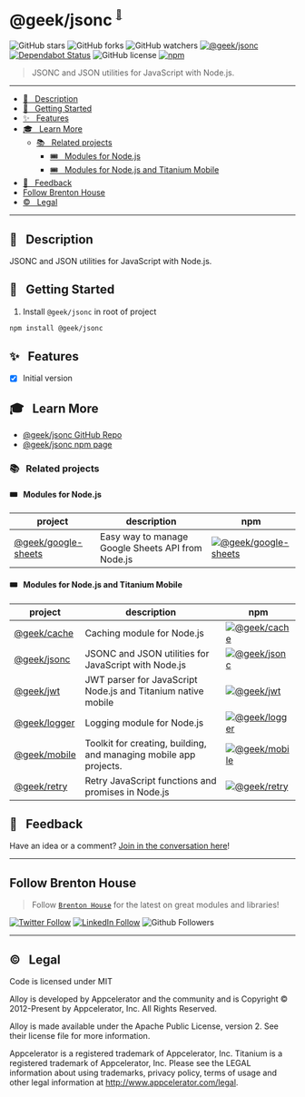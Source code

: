 # @geek/jsonc <sup><sup><sub><a name="brenton-house" href="#brenton-house">🚀</a></sub></sup></sup> 

![GitHub stars](https://img.shields.io/github/stars/brentonhouse/geek-jsonc?style=social)
![GitHub forks](https://img.shields.io/github/forks/brentonhouse/geek-jsonc?style=social)
![GitHub watchers](https://img.shields.io/github/watchers/brentonhouse/geek-jsonc?style=social)
[![@geek/jsonc](https://img.shields.io/npm/v/@geek/jsonc.png)](https://www.npmjs.com/package/@geek/jsonc)
[![Dependabot Status](https://api.dependabot.com/badges/status?host=github&repo=brentonhouse/geek-jsonc)](https://dependabot.com)
![GitHub license](https://img.shields.io/badge/license-MIT-blue.svg)
[![npm](https://img.shields.io/npm/dm/@geek/jsonc.svg)]()

> JSONC and JSON utilities for JavaScript with Node.js.

---

* [📓   &nbsp; Description](#----description)
* [🚀   &nbsp; Getting Started](#----getting-started)
* [✨  &nbsp; Features](#---features)
* [🎓  &nbsp;  Learn More](#----learn-more)
	* [📚  &nbsp;  Related projects](#----related-projects)
		* [🎟️  &nbsp; Modules for Node.js](#️---modules-for-nodejs)
		* [🎟️  &nbsp; Modules for Node.js and Titanium Mobile](#️---modules-for-nodejs-and-titanium-mobile)
* [📣  &nbsp; Feedback](#---feedback)
* [Follow Brenton House](#follow-brenton-house)
* [©️  &nbsp; Legal](#️---legal)

--------

## 📓   &nbsp; Description

JSONC and JSON utilities for JavaScript with Node.js. 

## 🚀   &nbsp; Getting Started

1. Install `@geek/jsonc` in root of project

```bash
npm install @geek/jsonc
```

## ✨  &nbsp; Features


* [x] Initial version


## 🎓  &nbsp;  Learn More

- [@geek/jsonc GitHub Repo](https://github.com/brentonhouse/geek-jsonc)
- [@geek/jsonc npm page](https://npmjs.com/packages/@geek/jsonc)


### 📚  &nbsp;  Related projects

#### 🎟️  &nbsp; Modules for Node.js

| project  	|  description 	|  npm	|
|---	|---  |---	|
| [@geek/google-sheets](https://www.npmjs.com/package/@geek/google-sheets)  	| Easy way to manage Google Sheets API from Node.js  	| [![@geek/google-sheets](https://img.shields.io/npm/v/@geek/google-sheets.png)](https://www.npmjs.com/package/@geek/google-sheets)      |


#### 🎟️  &nbsp; Modules for Node.js and Titanium Mobile

| project  	|  description 	|  npm	|
|---	|---  |---	|
| [@geek/cache](https://www.npmjs.com/package/@geek/cache)  	| Caching module for Node.js 	| [![@geek/cache](https://img.shields.io/npm/v/@geek/cache.png)](https://www.npmjs.com/package/@geek/cache)      |
| [@geek/jsonc](https://www.npmjs.com/package/@geek/cache)  	| JSONC and JSON utilities for JavaScript with Node.js  	| [![@geek/jsonc](https://img.shields.io/npm/v/@geek/jsonc.png)](https://www.npmjs.com/package/@geek/jsonc)      |
|  [@geek/jwt](https://www.npmjs.com/package/@geek/jwt) 	| JWT parser for JavaScript Node.js and Titanium native mobile  |  [![@geek/jwt](https://img.shields.io/npm/v/@geek/jwt.png)](https://www.npmjs.com/package/@geek/jwt)     |
|  [@geek/logger](https://www.npmjs.com/package/@geek/logger) 	| Logging module for Node.js |   [![@geek/logger](https://img.shields.io/npm/v/@geek/logger.png)](https://www.npmjs.com/package/@geek/logger)        |
| [@geek/mobile](https://www.npmjs.com/package/@geek/mobile)  	| Toolkit for creating, building, and managing mobile app projects.  	| [![@geek/mobile](https://img.shields.io/npm/v/@geek/mobile.png)](https://www.npmjs.com/package/@geek/mobile)    	|
|  [@geek/retry](https://www.npmjs.com/package/@geek/retry) 	| Retry JavaScript functions and promises in Node.js   |   [![@geek/retry](https://img.shields.io/npm/v/@geek/retry.png)](https://www.npmjs.com/package/@geek/retry)        |


## 📣  &nbsp; Feedback

Have an idea or a comment?  [Join in the conversation here](https://github.com/brentonhouse/geek-jsonc/issues)! 

-----

## Follow Brenton House 

> Follow [`Brenton House`](https://brenton.house) for the latest on great modules and libraries!

[![Twitter Follow](https://img.shields.io/twitter/follow/brentonhouse?label=Follow%20%40brentonhouse%20on%20twitter&style=social)](https://twitter.com/brentonhouse)
[![LinkedIn Follow](https://img.shields.io/badge/LinkedIn-_Connect_with_%40brentonhouse_-blue?logo=linkedin&style=flat-square)](https://www.linkedin.com/in/brentonhouse/)
![Github Followers](https://img.shields.io/github/followers/brentonhouse?label=Follow%20%40brentonhouse%20on%20GitHub&style=social)

-----

## ©️  &nbsp; Legal

Code is licensed under MIT

Alloy is developed by Appcelerator and the community and is Copyright © 2012-Present by Appcelerator, Inc. All Rights Reserved.

Alloy is made available under the Apache Public License, version 2. See their license file for more information.

Appcelerator is a registered trademark of Appcelerator, Inc. Titanium is a registered trademark of Appcelerator, Inc. Please see the LEGAL information about using trademarks, privacy policy, terms of usage and other legal information at http://www.appcelerator.com/legal.